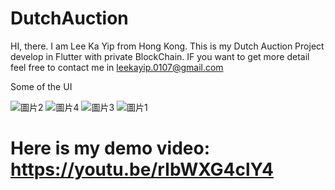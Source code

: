 # DutchAuction
HI, there. I am Lee Ka Yip from Hong Kong. This is my Dutch Auction Project develop in Flutter with private BlockChain. IF you want to get more detail feel free to contact me in leekayip.0107@gmail.com

Some of the UI

![圖片2](https://github.com/LeeKaYip/DutchAuction/assets/134273037/af47681b-0005-4161-8557-92b4542e2d8a)
![圖片4](https://github.com/LeeKaYip/DutchAuction/assets/134273037/ab669430-b887-41e3-aa87-c8cf711a8980)
![圖片3](https://github.com/LeeKaYip/DutchAuction/assets/134273037/16b85494-3eae-4f81-9a5c-c90131dc73d1)
![圖片1](https://github.com/LeeKaYip/DutchAuction/assets/134273037/8b9ae52a-f480-4290-ac3f-e3a1ae5cc75d)





# Here is my demo video: https://youtu.be/rIbWXG4clY4
